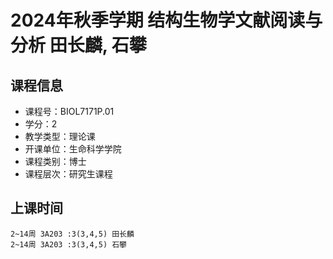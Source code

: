 # 2024年秋季学期 结构生物学文献阅读与分析 田长麟, 石攀






## 课程信息

- 课程号：BIOL7171P.01
- 学分：2
- 教学类型：理论课
- 开课单位：生命科学学院
- 课程类别：博士
- 课程层次：研究生课程

## 上课时间

```
2~14周 3A203 :3(3,4,5) 田长麟
2~14周 3A203 :3(3,4,5) 石攀
```

